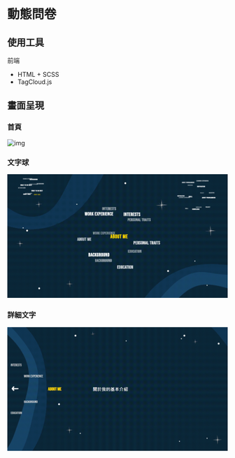 # 動態問卷

## 使用工具
前端
+ HTML + SCSS
+ TagCloud.js


## 畫面呈現
### 首頁
![img](./pic/introFinal.gif)
### 文字球
![img](./readme/tagCloud.png)
### 詳細文字
![img](./readme/detail.png)
